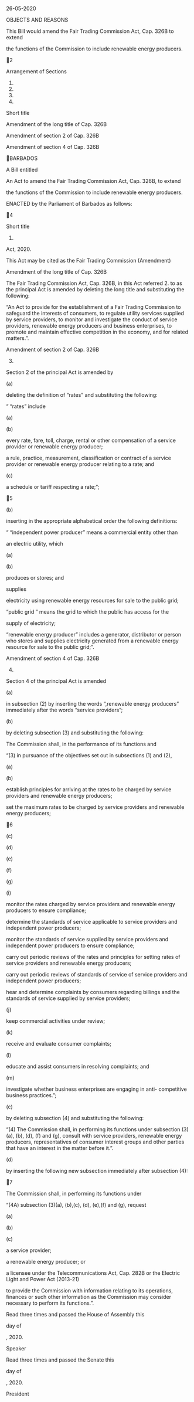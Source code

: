 26-05-2020

OBJECTS AND REASONS

This Bill would amend the Fair Trading Commission Act, Cap. 326B to extend

the functions of the Commission to include renewable energy producers.

2

Arrangement of Sections

1.

2.

3.

4.

Short title

Amendment of the long title of Cap. 326B

Amendment of section 2 of Cap. 326B

Amendment of section 4 of Cap. 326B

BARBADOS

A Bill entitled

An Act to amend the Fair Trading Commission Act, Cap. 326B, to extend

the functions of the Commission to include renewable energy producers.

ENACTED by the Parliament of Barbados as follows:

4

Short title

1.
Act, 2020.

This Act may be cited as the Fair Trading Commission (Amendment)

Amendment of the long title of Cap. 326B

The Fair Trading Commission Act, Cap. 326B, in this Act referred
2.
to as the principal Act is amended by deleting the long title and substituting the
following:

“An Act to provide for the establishment of a Fair Trading Commission
to  safeguard  the  interests  of  consumers,  to  regulate  utility  services
supplied by service providers, to monitor and investigate the conduct
of  service  providers,  renewable  energy  producers  and  business
enterprises,  to  promote  and  maintain  effective  competition  in  the
economy, and for related matters.”.

Amendment of section 2 of Cap. 326B

3.

Section 2 of the principal Act is amended by

(a)

deleting the definition of “rates” and substituting the following:

“ “rates” include

(a)

(b)

every rate, fare, toll, charge, rental or other compensation of
a service provider or renewable energy producer;

a rule, practice, measurement, classification or contract of a
service provider or renewable energy producer relating to a
rate; and

(c)

a schedule or tariff respecting a rate;”;

5

(b)

inserting  in  the  appropriate  alphabetical  order  the  following
definitions:

“ “independent power producer” means a commercial entity other than

an electric utility, which

(a)

(b)

produces or stores; and

supplies

electricity using renewable energy resources for sale to the public
grid;

“public grid ” means the grid to which the public has access for the

supply of electricity;

“renewable energy producer” includes a generator, distributor or person
who  stores  and  supplies  electricity  generated  from  a  renewable
energy resource for sale to the public grid;”.

Amendment of section 4 of Cap. 326B

4.

Section 4 of the principal Act is amended

(a)

in  subsection  (2)  by  inserting  the  words  “,renewable  energy
producers” immediately after the words “service providers”;

(b)

by deleting subsection (3) and substituting the following:

The Commission shall, in the performance of its functions and

“(3)
in pursuance of the objectives set out in subsections (1) and (2),

(a)

(b)

establish principles for arriving at the rates to be charged by
service providers and renewable energy producers;

set the maximum rates to be charged by service providers and
renewable energy producers;

6

(c)

(d)

(e)

(f)

(g)

(i)

monitor the rates charged by service providers and renewable
energy producers to ensure compliance;

determine  the  standards  of  service  applicable  to  service
providers and independent power producers;

monitor  the  standards  of  service  supplied  by  service
providers  and  independent  power  producers  to  ensure
compliance;

carry  out  periodic  reviews  of  the  rates  and  principles  for
setting  rates  of  service  providers  and  renewable  energy
producers;

carry out periodic reviews of standards of service of service
providers and independent power producers;

hear  and  determine  complaints  by  consumers  regarding
billings  and  the  standards  of  service  supplied  by  service
providers;

(j)

keep commercial activities under review;

(k)

receive and evaluate consumer complaints;

(l)

educate and assist consumers in resolving complaints; and

(m)

investigate whether business enterprises are engaging in anti-
competitive business practices.”;

(c)

by deleting subsection (4) and substituting the following:

“(4)
The  Commission  shall,  in  performing  its  functions  under
subsection (3)(a), (b), (d), (f) and (g), consult with service providers,
renewable  energy  producers,  representatives  of  consumer  interest
groups and other parties that have an interest in the matter before it.”.

(d)

by  inserting  the  following  new  subsection  immediately  after
subsection (4):

7

The  Commission  shall,  in  performing  its  functions  under

“(4A)
subsection (3)(a), (b),(c), (d), (e),(f) and (g), request

(a)

(b)

(c)

a service provider;

a renewable energy producer; or

a licensee under the Telecommunications Act, Cap. 282B or
the Electric Light and Power Act (2013-21)

to provide the Commission with information relating to its operations,
finances or such other information as the Commission may consider
necessary to perform its functions.”.

Read three times and passed the House of Assembly this

day of

, 2020.

Speaker

Read three times and passed the Senate this

day of

, 2020.

President

